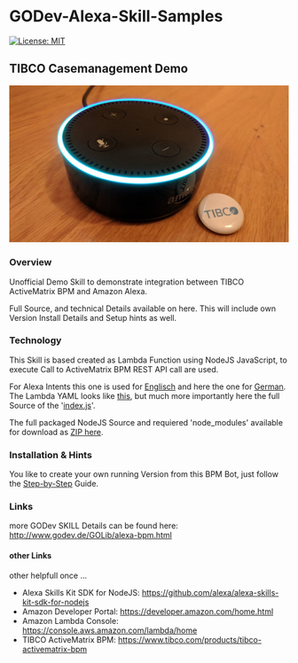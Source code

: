 # GODev-Alexa-Skill-Samples

[![License: MIT](https://img.shields.io/badge/License-MIT-yellow.svg)](https://opensource.org/licenses/MIT)

## TIBCO Casemanagement Demo

![Alexa TIBCO](images/Alexa-TIBCO.jpg?raw=true "TIBCO BPM Bot on Amazon Alexa")

### Overview
Unofficial Demo Skill to demonstrate integration between TIBCO ActiveMatrix BPM and Amazon Alexa.

Full Source, and technical Details available on here.
This will include own Version Install Details and Setup hints as well.

### Technology
This Skill is based created as Lambda Function using NodeJS JavaScript, to execute Call to ActiveMatrix BPM REST API call are used.

For Alexa Intents this one is used for [Englisch](bpmbot/Intents/intents_en.json) and here the one for [German](bpmbot/Intents/intents_de.json).
The Lambda YAML looks like [this](bpmbot/bpmbot.yaml), but much more importantly here the full Source of the '[index.js](bpmbot/index.js)'.

The full packaged NodeJS Source and requiered 'node_modules' available for download as [ZIP here](bpmbot/zip/bpmbot.zip).

### Installation & Hints
You like to create your own running Version from this BPM Bot, just follow the [Step-by-Step](bpmbot/docs/install-guide.md) Guide.

### Links
more GODev SKILL Details can be found here: http://www.godev.de/GOLib/alexa-bpm.html

#### other Links
other helpfull once ...
- Alexa Skills Kit SDK for NodeJS: https://github.com/alexa/alexa-skills-kit-sdk-for-nodejs
- Amazon Developer Portal: https://developer.amazon.com/home.html
- Amazon Lambda Console: https://console.aws.amazon.com/lambda/home
- TIBCO ActiveMatrix BPM: https://www.tibco.com/products/tibco-activematrix-bpm 
